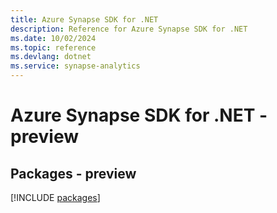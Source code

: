 ```yaml
---
title: Azure Synapse SDK for .NET
description: Reference for Azure Synapse SDK for .NET
ms.date: 10/02/2024
ms.topic: reference
ms.devlang: dotnet
ms.service: synapse-analytics
---
```

# Azure Synapse SDK for .NET - preview
## Packages - preview
[!INCLUDE [packages](synapse-index.md)]
